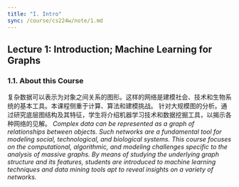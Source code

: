 ```yaml
---
title: "I. Intro"
sync: /course/cs224w/note/1.md
---
```


## Lecture 1: Introduction; Machine Learning for Graphs

### 1.1. About this Course

复杂数据可以表示为对象之间关系的图形。这样的网络是建模社会、技术和生物系统的基本工具。本课程侧重于计算、算法和建模挑战。 针对大规模图的分析。通过研究底层图结构及其特征，学生将介绍机器学习技术和数据挖掘工具，以揭示各种网络的见解。 _Complex data can be represented as a graph of relationships between objects. Such networks are a fundamental tool for modeling social, technological, and biological systems. This course focuses on the computational, algorithmic, and modeling challenges specific to the analysis of massive graphs. By means of studying the underlying graph structure and its features, students are introduced to machine learning techniques and data mining tools apt to reveal insights on a variety of networks._
